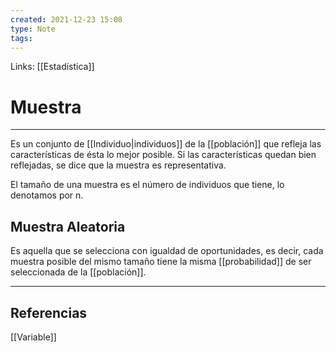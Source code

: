 ```yaml
---
created: 2021-12-23 15:08
type: Note
tags:
---
```


Links: [[Estadística]]

# Muestra
---

Es un conjunto de [[Individuo|individuos]] de la [[población]] que refleja las características de ésta lo mejor posible. Si las características quedan bien reflejadas, se dice que la muestra es representativa.

El tamaño de una muestra es el número de individuos que tiene, lo denotamos por n.

## Muestra Aleatoria
Es aquella que se selecciona con igualdad de oportunidades, es decir, cada muestra posible del mismo tamaño tiene la misma [[probabilidad]] de ser seleccionada de la [[población]].

---

## Referencias
[[Variable]]